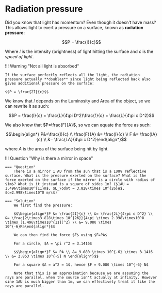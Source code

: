 # Radiation pressure

Did you know that light has momentum? Even though it doesn't have mass? This allows light to exert a pressure on a surface, known as **radiation pressure**:

$$P = \frac{I}{c}$$

Where $I$ is the intensity (brightness) of light hitting the surface and $c$ is the _speed of light_.

!!! Warning "Not all light is absorbed"

    If the surface perfectly reflects all the light, the radiation pressure actually **doubles** since light being reflected back also gives additional pressure on the surface:

    $$P = \frac{2I}{c}$$

We know that $I$ depends on the Luminosity and Area of the object, so we can rewrite it as such:

$$P = \frac{I}{c} = \frac{L}{4\pi D^2}\frac{1}{c} = \frac{L}{4\pi c D^2}$$

We also know that $P=\frac{F}{A}$, so we can equate the force as such:

$$\begin{align*} P&=\frac{I}{c} \\ \frac{F}{A} &= \frac{I}{c} \\ F &= \frac{IA}{c} \\ &=  \frac{LA}{4\pi c D^2}\end{align*}$$

where $A$ is the area of the surface being hit by light.

!!! Question "Why is there a mirror in space"

    === "Question"
        There is a mirror 1 AU from the sun that is a 100% reflective surface. What is the pressure exerted on the surface? What is the force exerted on the surface if the mirror is a circle with radius of $1m$? What is it instead is a square of sides 1m? ($1AU = 1.496\times10^{11}m$, $L_\odot = 3.828\times 10^{26}W$, $c=2.998\times10^8 m/s$)

    === "Solution"
        We first find the pressure:

        $$\begin{align*}P &= \frac{2I}{c} \\ &= \frac{2L}{4\pi c D^2} \\ &= \frac{2\times3.828\times 10^{26}}{4\pi \times 2.998\times10^8 \times (1.496\times10^{11})^2} \\ &= 9.080 \times 10^{-6}Pa\end{align*}$$

        We can then find the force $F$ using $F=PA$

        For a circle, $A = \pi r^2 = 3.1416$

        $$\begin{align*}F &= PA \\ &= 9.080 \times 10^{-6} \times 3.1416 \\ &= 2.853 \times 10^{-5} N \end{align*}$$

        For a square $A = a^2 = 1$, hence $F = 9.080 \times 10^{-6} N$

        Note that this is an approximation because we are assuming the rays are parallel, when the source isn't actually at infinity. However sine 1AU is much bigger than 1m, we can effectively treat it like the rays are parallel.
